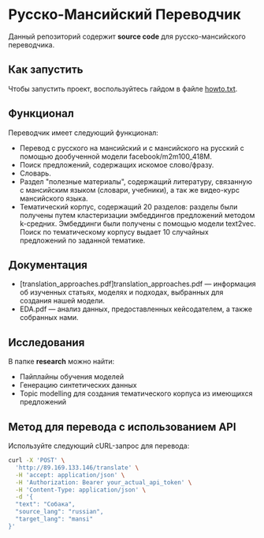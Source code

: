 # Русско-Мансийский Переводчик

Данный репозиторий содержит **source code** для русско-мансийского переводчика.

## Как запустить

Чтобы запустить проект, воспользуйтесь гайдом в файле [howto.txt](howto.txt).

## Функционал
Переводчик имеет следующий функционал:
- Перевод с русского на мансийский и с мансийского на русский с помощью дообученной модели facebook/m2m100_418M.
- Поиск предложений, содержащих искомое слово/фразу.
- Словарь.
- Раздел "полезные материалы", содержащий литературу, связанную с мансийским языком (словари, учебники), а так же видео-курс мансийского языка.
- Тематический корпус, содержащий 20 разделов: разделы были получены путем кластеризации эмбеддингов предложений методом k-средних. Эмбеддинги были получены с помощью модели text2vec. Поиск по тематическому корпусу выдает 10 случайных предложений по заданной тематике.

## Документация

- [translation_approaches.pdf]translation_approaches.pdf — информация об изученных статьях, моделях и подходах, выбранных для создания нашей модели.
- EDA.pdf — анализ данных, предоставленных кейсодателем, а также собранных нами.

## Исследования

В папке **research** можно найти:
- Пайплайны обучения моделей
- Генерацию синтетических данных
- Topic modelling для создания тематического корпуса из имеющихся предложений

## Метод для перевода с использованием API

Используйте следующий cURL-запрос для перевода:

```bash
curl -X 'POST' \
  'http://89.169.133.146/translate' \
  -H 'accept: application/json' \
  -H 'Authorization: Bearer your_actual_api_token' \
  -H 'Content-Type: application/json' \
  -d '{
  "text": "Собака",
  "source_lang": "russian",
  "target_lang": "mansi"
}'
```